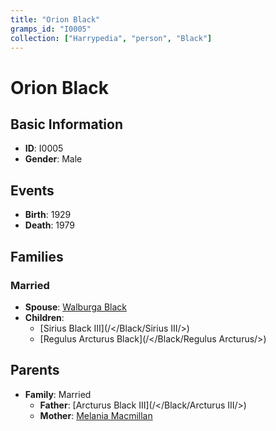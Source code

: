 ```yaml
---
title: "Orion Black"
gramps_id: "I0005"
collection: ["Harrypedia", "person", "Black"]
---
```


# Orion Black

## Basic Information

- **ID**: I0005
- **Gender**: Male

## Events

- **Birth**: 1929
- **Death**: 1979

## Families

### Married

- **Spouse**: [Walburga Black](//Black/Walburga/)
- **Children**:
  - [Sirius Black III](/</Black/Sirius III/>)
  - [Regulus Arcturus Black](/</Black/Regulus Arcturus/>)

## Parents

- **Family**: Married
  - **Father**: [Arcturus Black III](/</Black/Arcturus III/>)
  - **Mother**: [Melania Macmillan](//Macmillan/Melania/)

